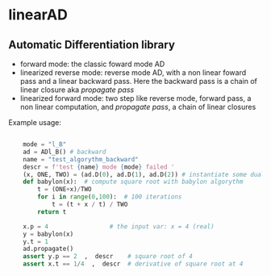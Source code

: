 # linearAD
## Automatic Differentiation library 

- forward mode: the classic foward mode AD
- linearized reverse mode: reverse mode AD, with a non linear foward pass and a linear backward pass. Here the backward pass is a chain of linear closure aka *propagate pass*
- linearized forward mode: two step like reverse mode, forward pass, a non linear computation, and *propagate pass*, a chain of linear closures 


Example usage:


```python 

    mode = "l_B"
    ad = ADl_B() # backward 
    name = "test_algorythm_backward"
    descr = f'test {name} mode {mode} failed '
    (x, ONE, TWO) = (ad.D(0), ad.D(1), ad.D(2)) # instantiate some dual numbers
    def babylon(x):  # compute square root with babylon algorythm
        t = (ONE+x)/TWO
        for i in range(0,100):  # 100 iterations
            t = (t + x / t) / TWO 
        return t

    x.p = 4                 # the input var: x = 4 (real)
    y = babylon(x)
    y.t = 1
    ad.propagate()
    assert y.p == 2  ,  descr    # square root of 4
    assert x.t == 1/4  ,  descr  # derivative of square root at 4 
```
